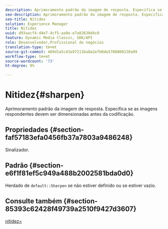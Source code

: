 ```yaml
---
description: Aprimoramento padrão da imagem de resposta. Especifica se as imagens respondentes devem ser dimensionadas antes da codificação.
seo-description: Aprimoramento padrão da imagem de resposta. Especifica se as imagens respondentes devem ser dimensionadas antes da codificação.
seo-title: Nitidez
solution: Experience Manager
title: Nitidez
uuid: d93aacf4-d4e7-4cf5-aa9e-e7a82630d4c0
feature: Dynamic Media Classic, SDK/API
role: Desenvolvedor,Profissional de negócios
translation-type: tm+mt
source-git-commit: 469d1a5c43a972116a8a2efb0de5708800130a99
workflow-type: tm+mt
source-wordcount: '73'
ht-degree: 0%

---
```



# Nitidez{#sharpen}

Aprimoramento padrão da imagem de resposta. Especifica se as imagens respondentes devem ser dimensionadas antes da codificação.

## Propriedades {#section-faf57183efa0456fb37a7803a9486248}

Sinalizador.

## Padrão {#section-e6f1f81ef5c949a488b2002581bda0d0}

Herdado de `default::Sharpen` se não estiver definido ou se estiver vazio.

## Consulte também {#section-85393c62428f49739a2510f9427d3607}

[nitidez=](../../../../../ir-api/http-protocol/image-rendering-api-ref/c-ir-http-protocol-ref/c-ir-http-protocol-command-reference/r-ir-http-sharpen.md#reference-13034d22d176483cb99ccafc2a4f6a6e)
